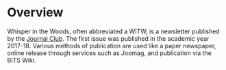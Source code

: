 <!-- TITLE: Whispers In The Woods -->
<!-- SUBTITLE: Whispers in the Woods is a bi-semesterly newsletter published by Journal Club. -->

# Overview
Whisper in the Woods, often abbreviated a WITW, is a newsletter published by the [Journal Club](/orgs/journal-club). The first issue was published in the academic year 2017-18. Various methods of publication are used like a paper newspaper, online release through services such as Joomag, and publication via the BITS Wiki.  